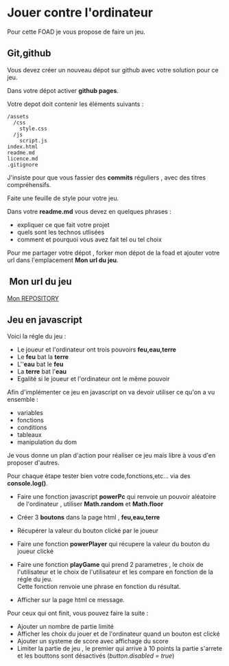 # Jouer contre l'ordinateur

Pour cette FOAD je vous propose de faire un jeu.  

## Git,github

Vous devez créer un nouveau dépot sur github avec votre solution pour ce jeu.

Dans votre dépot activer **github pages**.

Votre depot doit contenir les éléments suivants :

```
/assets
  /css
    style.css
  /js
    script.js
index.html
readme.md
licence.md
.gitignore
```

J'insiste pour que vous fassier des **commits** réguliers , avec des titres compréhensifs.

Faite une feuille de style pour votre jeu.

Dans votre **readme.md** vous devez en quelques phrases :
- expliquer ce que fait votre projet
- quels sont les technos utlisées
- comment et pourquoi vous avez fait tel ou tel choix

Pour me partager votre dépot , forker mon dépot de la foad et ajouter votre url dans l'emplacement **Mon url du jeu**.

##  Mon url du jeu

[Mon REPOSITORY](https://github.com/euloaz/jeu_JS_eau_feu_terre)

## Jeu en javascript

Voici la régle du jeu :
- Le joueur et l'ordinateur ont trois pouvoirs **feu,eau,terre**
- Le **feu** bat la **terre**
- L''**eau** bat le **feu**
- La **terre** bat l'**eau**
- Egalité si le joueur et l'ordinateur ont le même pouvoir

Afin d'implémenter ce jeu en javascript on va devoir utiliser ce qu'on a vu ensemble :
- variables
- fonctions
- conditions
- tableaux
- manipulation du dom

Je vous donne un plan d'action pour réaliser ce jeu mais libre à vous d'en proposer d'autres.

Pour chaque étape tester bien votre code,fonctions,etc... via des **console.log()**.

- Faire une fonction javascript **powerPc** qui renvoie un pouvoir aléatoire de l'ordinateur , utiliser **Math.random** et **Math.floor**

- Créer 3 **boutons** dans la page html , **feu,eau,terre** 

- Récupérer la valeur du bouton clické par le joueur

- Faire une fonction **powerPlayer** qui récupere la valeur du bouton du joueur clické

- Faire une fonction **playGame** qui prend 2 parametres , le choix de l'utilisateur et le choix de l'utilisateur et les compare en fonction de la régle du jeu.  
Cette fonction renvoie une phrase en fonction du résultat.

- Afficher sur la page html ce message. 

Pour ceux qui ont finit, vous pouvez faire la suite :

- Ajouter un nombre de partie limité
- Afficher les choix du jouer et de l'ordinateur quand un bouton est clické
- Ajouter un systeme de score avec affichage du score
- Limiter la partie de jeu , le premier qui arrive à 10 points la partie s'arrete et les bouttons sont désactivés (*button.disabled = true*)
